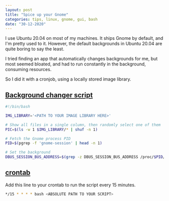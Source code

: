```yaml
---
layout: post
title: "Spice up your Gnome"
categories: tips, linux, gnome, gui, bash
date: "30-12-2020"
---
```


I use Ubuntu 20.04 on most of my machines. It ships Gnome by default, and I'm pretty used to it.
However, the default backgrounds in Ubuntu 20.04 are quite boring to say the least.

I tried finding an app that automatically changes backgrounds for me, but most seemed bloated, and had to run constantly in the background, consuming resources.

So I did it with a cronjob, using a locally stored image library.

## [Background changer script](#background-changer-script)

```bash
#!/bin/bash

IMG_LIBRARY='<PATH TO YOUR IMAGE LIBRARY HERE>'

# Show all files in a single column, then randomly select one of them
PIC=$(ls -w 1 $IMG_LIBRARY/* | shuf -n 1) 

# Fetch the Gnome process PID
PID=$(pgrep -f 'gnome-session' | head -n 1) 

# Set the background
DBUS_SESSION_BUS_ADDRESS=$(grep -z DBUS_SESSION_BUS_ADDRESS /proc/$PID/environ | cut -d= -f2-) gsettings set org.gnome.desktop.background picture-uri file://$PIC
```


## [crontab](#crontab)

Add this line to your crontab to run the script every 15 minutes.

```bash
*/15 * * * * bash <ABSOLUTE PATH TO YOUR SCRIPT>
```
